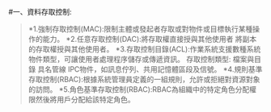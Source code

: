 #一、資料存取控制:
>*1.強制存取控制(MAC):限制主體或發起者存取或對物件或目標執行某種操作的能力。
>*2.任意存取控制(DAC):將存取權直接授與其他使用者  將副本的存取權授與其他使用者。
>*3.存取控制目錄(ACL):作業系統支援數種系統物件類型，可讓使用者處理程序儲存或傳遞資訊。
存取控制類型: 檔案與目錄 具名管線 IPC物件，如訊息佇列、共用記憶體區段及信號。
>*4.規則基準存取控制(RBAC):根據系統管理員定義的一組規則，允許或拒絕對資源對象的訪問。
>*5.角色基準存取控制(RBAC):RBAC為組織中的特定角色分配權限然後將用戶分配給該特定角色。
